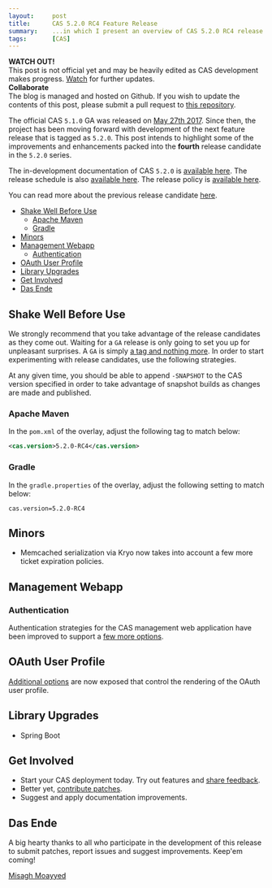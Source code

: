 ```yaml
---
layout:     post
title:      CAS 5.2.0 RC4 Feature Release
summary:    ...in which I present an overview of CAS 5.2.0 RC4 release.
tags:       [CAS]
---
```


<div class="alert alert-danger">
  <strong>WATCH OUT!</strong><br/>This post is not official yet and may be heavily edited as CAS development makes progress. <a href="https://apereo.github.io/feed.xml">Watch</a> for further updates.
</div>

<div class="alert alert-success">
  <strong>Collaborate</strong><br/>The blog is managed and hosted on Github. If you wish to update the contents of this post, please submit a pull request to <a href="https://github.com/apereo/apereo.github.io">this repository</a>.
</div>

The official CAS `5.1.0` GA was released on [May 27th 2017](https://github.com/apereo/cas/releases/tag/v5.1.0). Since then,
the project has been moving forward with development of the next feature release
that is tagged as `5.2.0`. This post intends to highlight some of the improvements
and enhancements packed into the **fourth** release candidate in the `5.2.0` series.

The in-development documentation of CAS `5.2.0` is [available here](https://apereo.github.io/cas/development/).
The release schedule is also [available here](https://github.com/apereo/cas/milestones). The release policy
is [available here](https://apereo.github.io/cas/developer/Release-Policy.html).

You can read more about the previous release candidate [here](https://apereo.github.io/2017/08/04/520rc2-release/).

<!-- TOC -->

- [Shake Well Before Use](#shake-well-before-use)
    - [Apache Maven](#apache-maven)
    - [Gradle](#gradle)
- [Minors](#minors)
- [Management Webapp](#management-webapp)
    - [Authentication](#authentication)
- [OAuth User Profile](#oauth-user-profile)
- [Library Upgrades](#library-upgrades)
- [Get Involved](#get-involved)
- [Das Ende](#das-ende)

<!-- /TOC -->

## Shake Well Before Use

We strongly recommend that you take advantage of the release candidates as they come out. Waiting for a `GA` release is only going to set you up for unpleasant surprises. A `GA` is simply [a tag and nothing more](https://apereo.github.io/2017/03/08/the-myth-of-ga-rel/). In order to start experimenting with release candidates, use the following strategies.

At any given time, you should be able to append `-SNAPSHOT` to the CAS version specified in order to take advantage of snapshot builds as changes are made and published.

### Apache Maven

In the `pom.xml` of the overlay, adjust the following tag to match below:

```xml
<cas.version>5.2.0-RC4</cas.version>
```

### Gradle

In the `gradle.properties` of the overlay, adjust the following setting to match below:

```properties
cas.version=5.2.0-RC4
```

## Minors

- Memcached serialization via Kryo now takes into account a few more ticket expiration policies.

## Management Webapp

### Authentication

Authentication strategies for the CAS management web application have been improved to support a [few more options](https://apereo.github.io/cas/development/installation/Installing-ServicesMgmt-Webapp.html).

## OAuth User Profile

[Additional options](https://apereo.github.io/cas/development/installation/OAuth-OpenId-Authentication.html) are now exposed that control the rendering of the OAuth user profile.

## Library Upgrades

- Spring Boot

## Get Involved

- Start your CAS deployment today. Try out features and [share feedback](https://apereo.github.io/cas/Mailing-Lists.html).
- Better yet, [contribute patches](https://apereo.github.io/cas/developer/Contributor-Guidelines.html).
- Suggest and apply documentation improvements.

## Das Ende

A big hearty thanks to all who participate in the development of this release to submit patches, report issues and suggest improvements. Keep'em coming!

[Misagh Moayyed](https://twitter.com/misagh84)